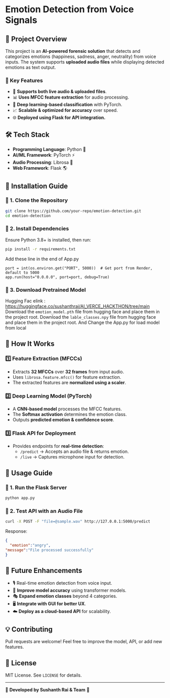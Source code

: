 # Emotion Detection from Voice Signals

## 📌 Project Overview
This project is an **AI-powered forensic solution** that detects and categorizes emotions (happiness, sadness, anger, neutrality) from voice inputs. The system supports  **uploaded audio files** while displaying detected emotions as text output.

### 🎯 Key Features
- 📂 **Supports both live audio & uploaded files**.
- 📊 **Uses MFCC feature extraction** for audio processing.
- 🤖 **Deep learning-based classification** with PyTorch.
- 📈 **Scalable & optimized for accuracy** over speed.
- 🌐 **Deployed using Flask for API integration.**

## 🛠️ Tech Stack
- **Programming Language**: Python 🐍
- **AI/ML Framework**: PyTorch ⚡
- **Audio Processing**: Librosa 🎵
- **Web Framework**: Flask 🌎

## 🚀 Installation Guide
### 🔹 1. Clone the Repository
```sh
git clone https://github.com/your-repo/emotion-detection.git
cd emotion-detection
```

### 🔹 2. Install Dependencies
Ensure Python 3.8+ is installed, then run:
```sh
pip install -r requirements.txt
```
Add these line in the end of App.py

```if __name__ == "__main__":
port = int(os.environ.get("PORT", 5000))  # Get port from Render, default to 5000
app.run(host="0.0.0.0", port=port, debug=True)
```

### 🔹 3. Download Pretrained Model
Hugging Fac elink  : https://huggingface.co/sushanthrai/AI_VERCE_HACKTHON/tree/main
Download the `emotion_model.pth` file from hugging face and place them in the project root.
Download the `lable_classes.npy` file from hugging face  and place them in the project root.
And Change the App.py for load model from local


## 🎤 How It Works
### 1️⃣ **Feature Extraction (MFCCs)**
- Extracts **32 MFCCs** over **32 frames** from input audio.
- Uses `librosa.feature.mfcc()` for feature extraction.
- The extracted features are **normalized using a scaler**.

### 2️⃣ **Deep Learning Model (PyTorch)**
- A **CNN-based model** processes the MFCC features.
- The **Softmax activation** determines the emotion class.
- Outputs **predicted emotion & confidence score**.

### 3️⃣ **Flask API for Deployment**
- Provides endpoints for **real-time detection**:
  - `/predict` → Accepts an audio file & returns emotion.
  - `/live` → Captures microphone input for detection.

## 📌 Usage Guide
### 🔹 1. Run the Flask Server
```sh
python app.py
```
### 🔹 2. Test API with an Audio File
```sh
curl -X POST -F "file=@sample.wav" http://127.0.0.1:5000/predict
```
Response:
```json
{
  "emotion":"angry",
"message":"File processed successfully"
}
```


## 📌 Future Enhancements
- 🎙️ Real-time emotion detection from voice input.
- 🧠 **Improve model accuracy** using transformer models.
- 🎭 **Expand emotion classes** beyond 4 categories.
- 🖥️ **Integrate with GUI for better UX**.
- ☁️ **Deploy as a cloud-based API** for scalability.

## 💡 Contributing
Pull requests are welcome! Feel free to improve the model, API, or add new features.

## 📝 License
MIT License. See `LICENSE` for details.

---
🚀 **Developed by Sushanth Rai & Team** 🎯

